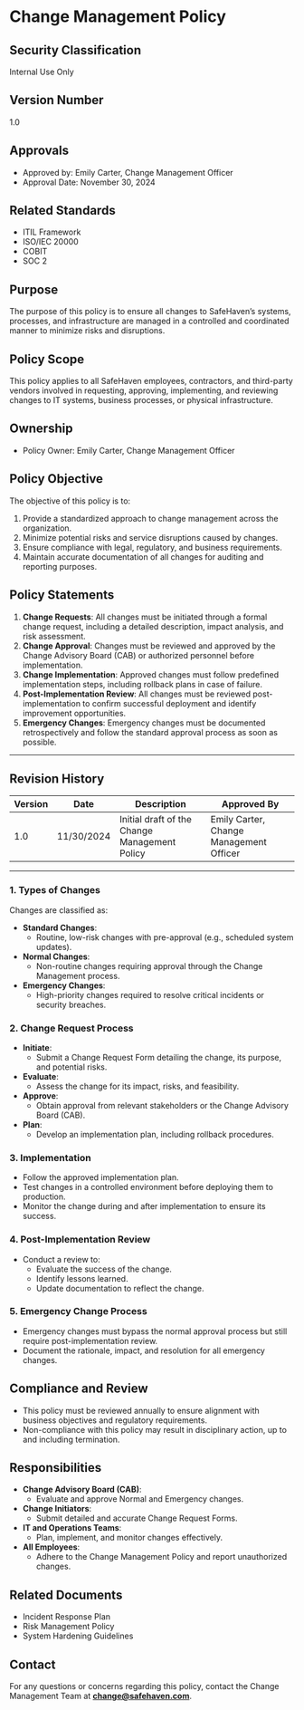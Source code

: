 # Change Management Policy

## Security Classification
Internal Use Only

## Version Number
1.0

## Approvals
- Approved by: Emily Carter, Change Management Officer
- Approval Date: November 30, 2024

## Related Standards
- ITIL Framework
- ISO/IEC 20000
- COBIT
- SOC 2

## Purpose
The purpose of this policy is to ensure all changes to SafeHaven’s systems, processes, and infrastructure are managed in a controlled and coordinated manner to minimize risks and disruptions.

## Policy Scope
This policy applies to all SafeHaven employees, contractors, and third-party vendors involved in requesting, approving, implementing, and reviewing changes to IT systems, business processes, or physical infrastructure.

## Ownership
- Policy Owner: Emily Carter, Change Management Officer

## Policy Objective
The objective of this policy is to:
1. Provide a standardized approach to change management across the organization.
2. Minimize potential risks and service disruptions caused by changes.
3. Ensure compliance with legal, regulatory, and business requirements.
4. Maintain accurate documentation of all changes for auditing and reporting purposes.

## Policy Statements
1. **Change Requests**: All changes must be initiated through a formal change request, including a detailed description, impact analysis, and risk assessment.
2. **Change Approval**: Changes must be reviewed and approved by the Change Advisory Board (CAB) or authorized personnel before implementation.
3. **Change Implementation**: Approved changes must follow predefined implementation steps, including rollback plans in case of failure.
4. **Post-Implementation Review**: All changes must be reviewed post-implementation to confirm successful deployment and identify improvement opportunities.
5. **Emergency Changes**: Emergency changes must be documented retrospectively and follow the standard approval process as soon as possible.

---

## Revision History
| Version | Date       | Description                                    | Approved By               |
|---------|------------|------------------------------------------------|---------------------------|
| 1.0     | 11/30/2024 | Initial draft of the Change Management Policy   | Emily Carter, Change Management Officer |

---

### 1. Types of Changes
Changes are classified as:
- **Standard Changes**:
  - Routine, low-risk changes with pre-approval (e.g., scheduled system updates).
- **Normal Changes**:
  - Non-routine changes requiring approval through the Change Management process.
- **Emergency Changes**:
  - High-priority changes required to resolve critical incidents or security breaches.

### 2. Change Request Process
- **Initiate**:
  - Submit a Change Request Form detailing the change, its purpose, and potential risks.
- **Evaluate**:
  - Assess the change for its impact, risks, and feasibility.
- **Approve**:
  - Obtain approval from relevant stakeholders or the Change Advisory Board (CAB).
- **Plan**:
  - Develop an implementation plan, including rollback procedures.

### 3. Implementation
- Follow the approved implementation plan.
- Test changes in a controlled environment before deploying them to production.
- Monitor the change during and after implementation to ensure its success.

### 4. Post-Implementation Review
- Conduct a review to:
  - Evaluate the success of the change.
  - Identify lessons learned.
  - Update documentation to reflect the change.

### 5. Emergency Change Process
- Emergency changes must bypass the normal approval process but still require post-implementation review.
- Document the rationale, impact, and resolution for all emergency changes.

## Compliance and Review
- This policy must be reviewed annually to ensure alignment with business objectives and regulatory requirements.
- Non-compliance with this policy may result in disciplinary action, up to and including termination.

## Responsibilities
- **Change Advisory Board (CAB)**:
  - Evaluate and approve Normal and Emergency changes.
- **Change Initiators**:
  - Submit detailed and accurate Change Request Forms.
- **IT and Operations Teams**:
  - Plan, implement, and monitor changes effectively.
- **All Employees**:
  - Adhere to the Change Management Policy and report unauthorized changes.

## Related Documents
- Incident Response Plan
- Risk Management Policy
- System Hardening Guidelines

## Contact
For any questions or concerns regarding this policy, contact the Change Management Team at **change@safehaven.com**.
